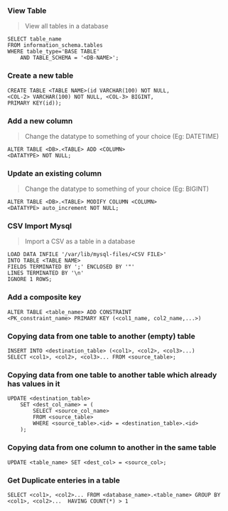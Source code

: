 ### View Table
> View all tables in a database
````
SELECT table_name
FROM information_schema.tables
WHERE table_type='BASE TABLE' 
	AND TABLE_SCHEMA = '<DB-NAME>';
````
### Create a new table
````
CREATE TABLE <TABLE NAME>(id VARCHAR(100) NOT NULL, 
<COL-2> VARCHAR(100) NOT NULL, <COL-3> BIGINT, 
PRIMARY KEY(id));
````
### Add a new column
> Change the datatype to something of your choice (Eg: DATETIME)
````
ALTER TABLE <DB>.<TABLE> ADD <COLUMN> 
<DATATYPE> NOT NULL;
````
### Update an existing column
> Change the datatype to something of your choice (Eg: BIGINT)
````
ALTER TABLE <DB>.<TABLE> MODIFY COLUMN <COLUMN> 
<DATATYPE> auto_increment NOT NULL;
````
### CSV Import Mysql
> Import a CSV as a table in a database
````
LOAD DATA INFILE '/var/lib/mysql-files/<CSV FILE>'
INTO TABLE <TABLE NAME>
FIELDS TERMINATED BY ';' ENCLOSED BY '"'
LINES TERMINATED BY '\n'
IGNORE 1 ROWS;
````
### Add a composite key
````
ALTER TABLE <table_name> ADD CONSTRAINT 
<PK_constraint_name> PRIMARY KEY (<col1_name, col2_name,...>)
````
### Copying data from one table to another (empty) table
````
INSERT INTO <destination_table> (<col1>, <col2>, <col3>...)
SELECT <col1>, <col2>, <col3>... FROM <source_table>;
````
### Copying data from one table to another table which already has values in it
````
UPDATE <destination_table> 
    SET <dest_col_name> = (
        SELECT <source_col_name>
        FROM <source_table>
        WHERE <source_table>.<id> = <destination_table>.<id>
    );
````
### Copying data from one column to another in the same table
````
UPDATE <table_name> SET <dest_col> = <source_col>;
````
### Get Duplicate enteries in a table
````
SELECT <col1>, <col2>... FROM <database_name>.<table_name> GROUP BY <col1>, <col2>...  HAVING COUNT(*) > 1
````
